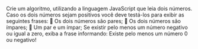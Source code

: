Crie um algoritmo, utilizando a linguagem JavaScript que leia dois números.
Caso os dois números sejam positivos você deve testá-los para exibir as seguintes frases:
 Os dois números são pares;
 Os dois números são ímpares;
 Um par e um ímpar;
Se existir pelo menos um número negativo ou igual a zero, exiba a frase informando: Existe
pelo menos um número 0 ou negativo!
